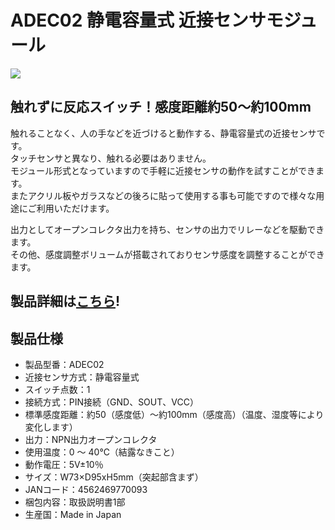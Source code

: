 # ADEC02 静電容量式 近接センサモジュール

![](https://bit-trade-one.co.jp/wp/wp-content/uploads/2014/08/aaacbe8f5a335e4d0913819742bcb571.png)  

## 触れずに反応スイッチ！感度距離約50～約100mm

触れることなく、人の手などを近づけると動作する、静電容量式の近接センサです。  
タッチセンサと異なり、触れる必要はありません。  
モジュール形式となっていますので手軽に近接センサの動作を試すことができます。  
またアクリル板やガラスなどの後ろに貼って使用する事も可能ですので様々な用途にご利用いただけます。  

出力としてオープンコレクタ出力を持ち、センサの出力でリレーなどを駆動できます。  
その他、感度調整ボリュームが搭載されておりセンサ感度を調整することができます。  

## 製品詳細は[こちら](https://bit-trade-one.co.jp/product/module/adec02/)!

## 製品仕様

 - 製品型番：ADEC02
 - 近接センサ方式：静電容量式
 - スイッチ点数：1
 - 接続方式：PIN接続（GND、SOUT、VCC）
 - 標準感度距離：約50（感度低）～約100mm（感度高）（温度、湿度等により変化します）
 - 出力：NPN出力オープンコレクタ
 - 使用温度：0 ～ 40℃（結露なきこと）
 - 動作電圧：5V±10％
 - サイズ：W73×D95xH5mm（突起部含まず）
 - JANコード：4562469770093
 - 梱包内容：取扱説明書1部
 - 生産国：Made in Japan